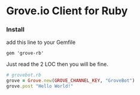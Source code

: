 # Grove.io Client for Ruby

### Install

add this line to your Gemfile

    gem 'grove-rb'

Just read the 2 LOC then you will be fine.

``` ruby
# grovebot.rb
grove = Grove.new(GROVE_CHANNEL_KEY, "GroveBot")
grove.post "Hello World!"
```


